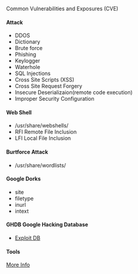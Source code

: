  Common Vulnerabilities and Exposures (CVE)

#### Attack
* DDOS 
* Dictionary 
* Brute force 
* Phishing 
* Keylogger 
* Waterhole 
* SQL Injections
* Cross Site Scripts (XSS)
* Cross Site Request Forgery
* Insecure Deserializaion(remote code execution)
* Improper Security Configuration

#### Web Shell  
* /usr/share/webshells/
* RFI     Remote File Inclusion
* LFI     Local File Inclusion

#### Burtforce Attack
* /usr/share/wordlists/

#### Google Dorks
* site
* filetype
* inurl
* intext

#### GHDB Google Hacking Database
* [Exploit DB](https://www.exploit-db.com/google-hacking-database)

#### Tools
[More Info](https://github.com/anandnandagiri/MyPOC/blob/master/ReadMe/WH%20Tools%20List.md)
